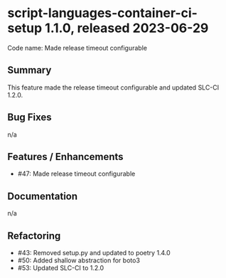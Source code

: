 # script-languages-container-ci-setup 1.1.0, released 2023-06-29

Code name: Made release timeout configurable

## Summary

This feature made the release timeout configurable and updated SLC-CI 1.2.0.

## Bug Fixes

n/a

## Features / Enhancements

 - #47: Made release timeout configurable

## Documentation

n/a

## Refactoring

 - #43: Removed setup.py and updated to poetry 1.4.0
 - #50: Added shallow abstraction for boto3
 - #53: Updated SLC-CI to 1.2.0
